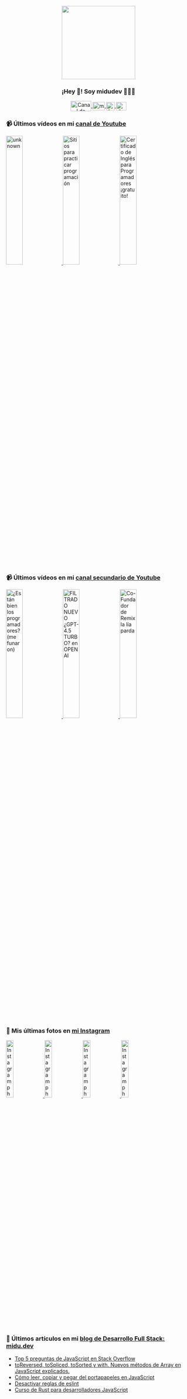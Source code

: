 <p align="center" width="300">
   <img align="center" width="200" src="https://user-images.githubusercontent.com/1561955/106762302-fda9de00-6635-11eb-99be-3ef744e60c0e.png" />
   <h3 align="center">¡Hey 👋! Soy midudev 👨🏻‍💻</h3>
</p>

<p align="center">
   <a href="https://twitch.tv/midudev" target="blank">
    <img align="center" src="https://upload.wikimedia.org/wikipedia/commons/c/ce/Twitch_logo_2019.svg" alt="Canal de Twitch de midudev" height="28px" width="56px" />
  </a>
  <span style="width: 8px;"> </span>
   <a href="https://youtube.com/midudev" target="blank">
    <img align="center" src="https://upload.wikimedia.org/wikipedia/commons/0/09/YouTube_full-color_icon_%282017%29.svg" alt="midudev" height="23px" width="33px" />
  </a>
  <span style="width: 8px;"> </span>
  <a href="https://instagram.com/midu.dev" target="blank">
    <img align="center" src="https://upload.wikimedia.org/wikipedia/commons/e/e7/Instagram_logo_2016.svg" alt="Canal de Instagram de midu.dev" height="23px" width="23px" />
  </a>
  <span style="width: 8px;"> </span>
  <a href="https://twitter.com/midudev" target="blank">
    <img align="center" src="https://upload.wikimedia.org/wikipedia/commons/thumb/6/6f/Logo_of_Twitter.svg/2491px-Logo_of_Twitter.svg.png" alt="Canal de Twitter de midudev" height="23px" width="28px" />
  </a>
</p>

### 📹 Últimos vídeos en mi [canal de Youtube](https://youtube.com/midudev?sub_confirmation=1)

<a href='https://youtu.be/YqOp1hbxDAc' target='_blank'>
  <img width='30%' src='https://img.youtube.com/vi/YqOp1hbxDAc/mqdefault.jpg' alt='unknown' />
</a>
<a href='https://youtu.be/sujNUDpLSzo' target='_blank'>
  <img width='30%' src='https://img.youtube.com/vi/sujNUDpLSzo/mqdefault.jpg' alt='Sitios para practicar programación' />
</a>
<a href='https://youtu.be/LL8t2mqgJHs' target='_blank'>
  <img width='30%' src='https://img.youtube.com/vi/LL8t2mqgJHs/mqdefault.jpg' alt='Certificado de Inglés para Programadores ¡gratuito!' />
</a>

### 📹 Últimos vídeos en mi [canal secundario de Youtube](https://youtube.com/midulive?sub_confirmation=1)

<a href='https://youtu.be/CY8Wdbt04b4' target='_blank'>
  <img width='30%' src='https://img.youtube.com/vi/CY8Wdbt04b4/mqdefault.jpg' alt='¿Están bien los programadores? (me funaron)' />
</a>
<a href='https://youtu.be/3p_MruZ-LmE' target='_blank'>
  <img width='30%' src='https://img.youtube.com/vi/3p_MruZ-LmE/mqdefault.jpg' alt='FILTRADO NUEVO ¿GPT-4.5 TURBO? en OPENAI' />
</a>
<a href='https://youtu.be/Mavvd6EbVkw' target='_blank'>
  <img width='30%' src='https://img.youtube.com/vi/Mavvd6EbVkw/mqdefault.jpg' alt='Co-Fundador de Remix la lía parda' />
</a>

### 📸 Mis últimas fotos en [mi Instagram](https://instagram.com/midu.dev)

<a href='https://instagram.com/p/C0CN7G_tqtL' target='_blank'>
  <img width='20%' src='https://instagram.flba2-1.fna.fbcdn.net/v/t51.29350-15/404570989_310584011839619_4181433579164759611_n.jpg?stp=dst-jpg_e15_fr_p1080x1080&_nc_ht=instagram.flba2-1.fna.fbcdn.net&_nc_cat=111&_nc_ohc=6EWELpdanY4AX_TNS2y&edm=APU89FABAAAA&ccb=7-5&oh=00_AfCcYTW95mvZC1JnJ81BZckL-r5x5JJhJTAIWufGWKY4iA&oe=65F7B6DD&_nc_sid=bc0c2c' alt='Instagram photo' />
</a>
<a href='https://instagram.com/p/C4lFP5foy0C' target='_blank'>
  <img width='20%' src='https://instagram.flba2-1.fna.fbcdn.net/v/t51.2885-15/432671628_961856722107620_9096508705621291178_n.jpg?stp=dst-jpg_e35_p1080x1080&_nc_ht=instagram.flba2-1.fna.fbcdn.net&_nc_cat=1&_nc_ohc=YYs7DR7-JdUAX9N3ksu&edm=APU89FABAAAA&ccb=7-5&oh=00_AfCOQi81lqUGBT4Wex89hP91bmmOqb5_HtVTDM-x3qzw4g&oe=65FC1883&_nc_sid=bc0c2c' alt='Instagram photo' />
</a>
<a href='https://instagram.com/p/C4f7jMoNpfs' target='_blank'>
  <img width='20%' src='https://instagram.flba2-1.fna.fbcdn.net/v/t51.29350-15/433118005_942699723926440_6849229152341769205_n.jpg?stp=dst-jpg_e15&_nc_ht=instagram.flba2-1.fna.fbcdn.net&_nc_cat=104&_nc_ohc=UL1rwPC7IYsAX8vQCcy&edm=APU89FABAAAA&ccb=7-5&oh=00_AfAWIgezlYvyEOt-a6ubza_1HjsN1LBh0o7F7oqJQOtoqQ&oe=65F80465&_nc_sid=bc0c2c' alt='Instagram photo' />
</a>
<a href='https://instagram.com/p/C4dYDQNPvdd' target='_blank'>
  <img width='20%' src='https://instagram.flba2-1.fna.fbcdn.net/v/t51.29350-15/432671671_923306773129645_1582619415653361997_n.jpg?stp=dst-jpg_e15_fr_p1080x1080&_nc_ht=instagram.flba2-1.fna.fbcdn.net&_nc_cat=101&_nc_ohc=mCibh_Gys_UAX-o3M0N&edm=APU89FABAAAA&ccb=7-5&oh=00_AfBOSuuwv9-1-4XCtCvn2hWKqArkWa3eS3f9nAmJsWvIuA&oe=65F7AFF1&_nc_sid=bc0c2c' alt='Instagram photo' />
</a>

### 📝 Últimos artículos en mi [blog de Desarrollo Full Stack: midu.dev](https://midu.dev)
- [Top 5 preguntas de JavaScript en Stack Overflow](https://midu.dev/top-5-preguntas-javascript-stack-overflow/)
- [toReversed, toSpliced, toSorted y with. Nuevos métodos de Array en JavaScript explicados.](https://midu.dev/to-reversed-to-spliced-to-sorted-with/)
- [Cómo leer, copiar y pegar del portapapeles en JavaScript](https://midu.dev/leer-copiar-pegar-portapapeles-javascript/)
- [Desactivar reglas de eslint](https://midu.dev/desactivar-reglas-eslint/)
- [Curso de Rust para desarrolladores JavaScript](https://midu.dev/rust-para-desarrolladores-javascript/)